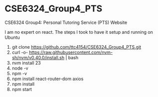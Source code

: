 # CSE6324_Group4_PTS
CSE6324 Group4: Personal Tutoring Service (PTS) Website

I am no expert on react. The steps I took to have it setup and running on Ubuntu

1. git clone https://github.com/ttc4154/CSE6324_Group4_PTS.git
2. curl -o- https://raw.githubusercontent.com/nvm-sh/nvm/v0.40.0/install.sh | bash
3. nvm install 23
4. node -v
5. npm -v
6. npm install react-router-dom axios
7. npm install
8. npm start
